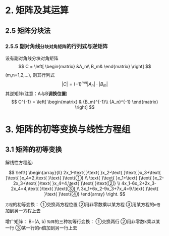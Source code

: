 ﻿# 2. 矩阵及其运算
## 2.5 矩阵分块法
### 2.5.5 副对角线`分块对角矩阵`的行列式与逆矩阵
设有副对角线分块对角矩阵
$$
C = 
\left[
\begin{matrix}
 &A_n\\
 B_m&  
\end{matrix}
\right]
$$
(m,n=1,2,...), 则其行列式
$$
|C| = (-1)^{mn}|A_n|\cdot|B_m|
$$
其逆矩阵(注意：A与B**调换位置**)
$$
C^{-1} = 
\left[
\begin{matrix}
 & {B_m}^{-1}\\
 {A_n}^{-1}
\end{matrix}
\right]
$$
# 3. 矩阵的初等变换与线性方程组
## 3.1 矩阵的初等变换
解线性方程组:

$$
\left\{
\begin{array}{ll}
2x_1-\text{ }\text{ }x_2-\text{ }\text{ }x_3+\text{ }\text{ }x_4=2,\text{ }\text{ }\text{①} \\
\text{ }\text{ }x_1+\text{ }\text{ }x_2-2x_3+\text{ }\text{ }x_4=4,\text{ }\text{ }\text{②} \\
4x_1-6x_2+2x_3-2x_4=4,\text{ }\text{ }\text{③} \\
3x_1+6x_2-9x_3+7x_4=9.\text{ }\text{ }\text{ }\text{④}
\end{array}
\right.
$$

 `方程`的初等变换：
①交换两方程位置
②用非零数乘以某方程
③用某方程的`n倍`加到另一方程上去

增广矩阵：
B=(A, b)
`矩阵`的三种初等行变换：
①交换两行
②用非零数k乘以某一行
③某一行的n倍加到另一行上去
